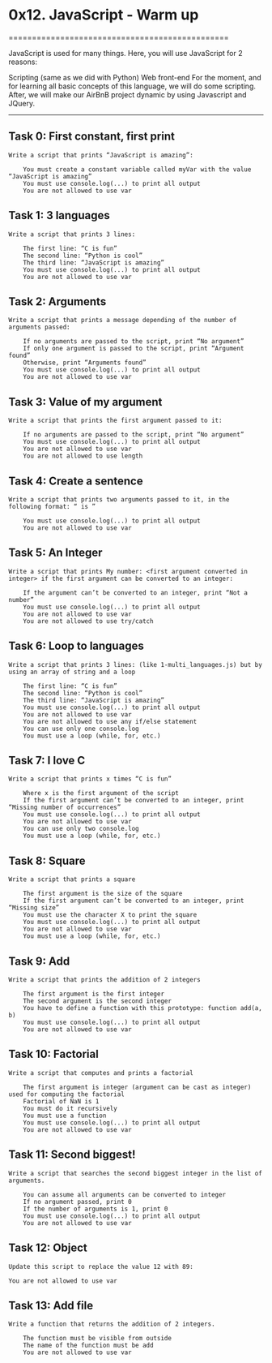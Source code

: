 # 0x12. JavaScript - Warm up
===============================================

JavaScript is used for many things. Here, you will use JavaScript for 2 reasons:

Scripting (same as we did with Python)
Web front-end
For the moment, and for learning all basic concepts of this language, we will do some scripting. After, we will make our AirBnB project dynamic by using Javascript and JQuery.

-----------------------------------------------------------------------------------------------------------------
## Task 0: First constant, first print
	Write a script that prints “JavaScript is amazing”:

		You must create a constant variable called myVar with the value “JavaScript is amazing”
		You must use console.log(...) to print all output
		You are not allowed to use var

## Task 1: 3 languages
	Write a script that prints 3 lines:

		The first line: “C is fun”
		The second line: “Python is cool”
		The third line: “JavaScript is amazing”
		You must use console.log(...) to print all output
		You are not allowed to use var

## Task 2: Arguments
	Write a script that prints a message depending of the number of arguments passed:

		If no arguments are passed to the script, print “No argument”
		If only one argument is passed to the script, print “Argument found”
		Otherwise, print “Arguments found”
		You must use console.log(...) to print all output
		You are not allowed to use var

## Task 3: Value of my argument
	Write a script that prints the first argument passed to it:

		If no arguments are passed to the script, print “No argument”
		You must use console.log(...) to print all output
		You are not allowed to use var
		You are not allowed to use length

## Task 4: Create a sentence
	Write a script that prints two arguments passed to it, in the following format: “ is ”

		You must use console.log(...) to print all output
		You are not allowed to use var

## Task 5: An Integer
	Write a script that prints My number: <first argument converted in integer> if the first argument can be converted to an integer:

		If the argument can’t be converted to an integer, print “Not a number”
		You must use console.log(...) to print all output
		You are not allowed to use var
		You are not allowed to use try/catch

## Task 6: Loop to languages
	Write a script that prints 3 lines: (like 1-multi_languages.js) but by using an array of string and a loop

		The first line: “C is fun”
		The second line: “Python is cool”
		The third line: “JavaScript is amazing”
		You must use console.log(...) to print all output
		You are not allowed to use var
		You are not allowed to use any if/else statement
		You can use only one console.log
		You must use a loop (while, for, etc.)

## Task 7: I love C
	Write a script that prints x times “C is fun”

		Where x is the first argument of the script
		If the first argument can’t be converted to an integer, print “Missing number of occurrences”
		You must use console.log(...) to print all output
		You are not allowed to use var
		You can use only two console.log
		You must use a loop (while, for, etc.)

## Task 8: Square
	Write a script that prints a square

		The first argument is the size of the square
		If the first argument can’t be converted to an integer, print “Missing size”
		You must use the character X to print the square
		You must use console.log(...) to print all output
		You are not allowed to use var
		You must use a loop (while, for, etc.)

## Task 9: Add
	Write a script that prints the addition of 2 integers

		The first argument is the first integer
		The second argument is the second integer
		You have to define a function with this prototype: function add(a, b)
		You must use console.log(...) to print all output
		You are not allowed to use var

## Task 10: Factorial
	Write a script that computes and prints a factorial

		The first argument is integer (argument can be cast as integer) used for computing the factorial
		Factorial of NaN is 1
		You must do it recursively
		You must use a function
		You must use console.log(...) to print all output
		You are not allowed to use var

## Task 11: Second biggest!
	Write a script that searches the second biggest integer in the list of arguments.

		You can assume all arguments can be converted to integer
		If no argument passed, print 0
		If the number of arguments is 1, print 0
		You must use console.log(...) to print all output
		You are not allowed to use var

## Task 12: Object
	Update this script to replace the value 12 with 89:

	You are not allowed to use var

## Task 13: Add file
	Write a function that returns the addition of 2 integers.

		The function must be visible from outside
		The name of the function must be add
		You are not allowed to use var
